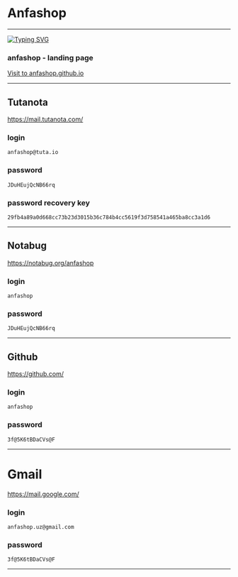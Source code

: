 # Anfashop

---

[![Typing SVG](https://readme-typing-svg.herokuapp.com?font=Fira+Code&pause=1000&width=435&lines=Login+va+parollar)](https://git.io/typing-svg)


### anfashop - landing page

<a href="https://anfashop.github.io" target="_blank">Visit to anfashop.github.io</a>

---
## Tutanota

https://mail.tutanota.com/

### login

```
anfashop@tuta.io
```

### password

```
JDuHEujQcNB66rq
```

### password recovery key

```
29fb4a89a0d668cc73b23d3015b36c784b4cc5619f3d758541a465ba8cc3a1d6
```

---

## Notabug

https://notabug.org/anfashop

### login

```
anfashop
```

### password

```
JDuHEujQcNB66rq
```

---

## Github

https://github.com/

### login

```
anfashop
```

### password

```
3f@5K6tBDaCVs@F
```

---

# Gmail

https://mail.google.com/

### login

```
anfashop.uz@gmail.com
```

### password

```
3f@5K6tBDaCVs@F
```

---
